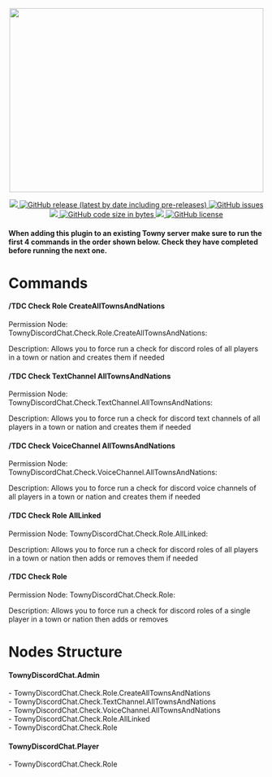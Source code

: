 <p align="center">
   <a href="https://discord.gg/ynsCb2p3ac">
   <img width="500" height="362" src="https://townydiscordchat.com/logo_transparent_background.png">
   </a>
</p>
<p align="center">
   <a href="https://discord.gg/ynsCb2p3ac">
   <img src="https://discord.com/api/guilds/827698003208962099/widget.png">
   </a>
   <a href="https://github.com/thejames10/TownyDiscordChat/releases/latest">
   <img alt="GitHub release (latest by date including pre-releases)" src="https://img.shields.io/github/v/release/thejames10/TownyDiscordChat?color=blue&include_prereleases">
   </a>
   <a href="https://github.com/thejames10/TownyDiscordChat/issues">
   <img alt="GitHub issues" src="https://img.shields.io/github/issues/thejames10/TownyDiscordChat?color=orange">
   </a>
   <a href="https://github.com/thejames10/TownyDiscordChat/releases">
   <img src="https://img.shields.io/github/downloads/thejames10/TownyDiscordChat/total.svg?color=brightgreen">
   </a>
   <a href="https://github.com/thejames10/TownyDiscordChat/releases">
   <img alt="GitHub code size in bytes" src="https://img.shields.io/github/languages/code-size/thejames10/TownyDiscordChat">
   </a>
   <a href="https://github.com/thejames10/TownyDiscordChat/graphs/contributors">
   <img src="https://img.shields.io/github/contributors/thejames10/TownyDiscordChat.svg?color=brightgreen">
   </a>
   <a href="https://github.com/thejames10/TownyDiscordChat/blob/main/LICENSE">
   <img alt="GitHub license" src="https://img.shields.io/github/license/thejames10/TownyDiscordChat">
   </a>
</p>
<h4>When adding this plugin to an existing Towny server make sure to run the first 4 commands in the order shown below. Check they have completed before running the next one.</h4>
<h1>Commands</h1>
<h4>/TDC Check Role CreateAllTownsAndNations</h4>
<p>Permission Node: TownyDiscordChat.Check.Role.CreateAllTownsAndNations:</p>
<p>Description: Allows you to force run a check for discord roles of all players in a town or nation and creates them if needed</p>
<h4>/TDC Check TextChannel AllTownsAndNations</h4>
<p>Permission Node: TownyDiscordChat.Check.TextChannel.AllTownsAndNations:</p>
<p>Description: Allows you to force run a check for discord text channels of all players in a town or nation and creates them if needed</p>
<h4>/TDC Check VoiceChannel AllTownsAndNations</h4>
<p>Permission Node: TownyDiscordChat.Check.VoiceChannel.AllTownsAndNations:</p>
<p>Description: Allows you to force run a check for discord voice channels of all players in a town or nation and creates them if needed</p>
<h4>/TDC Check Role AllLinked</h4>
<p>Permission Node: TownyDiscordChat.Check.Role.AllLinked:</p>
<p>Description: Allows you to force run a check for discord roles of all players in a town or nation then adds or removes them if needed</p>
<h4>/TDC Check Role</h4>
<p>Permission Node: TownyDiscordChat.Check.Role:</p>
<p>Description: Allows you to force run a check for discord roles of a single player in a town or nation then adds or removes</p>
<h1>Nodes Structure</h1>
<h4>TownyDiscordChat.Admin</h4>
<p>- TownyDiscordChat.Check.Role.CreateAllTownsAndNations<br />- TownyDiscordChat.Check.TextChannel.AllTownsAndNations<br />- TownyDiscordChat.Check.VoiceChannel.AllTownsAndNations<br />- TownyDiscordChat.Check.Role.AllLinked<br />- TownyDiscordChat.Check.Role</p>
<h4>TownyDiscordChat.Player</h4>
<p>- TownyDiscordChat.Check.Role</p>
